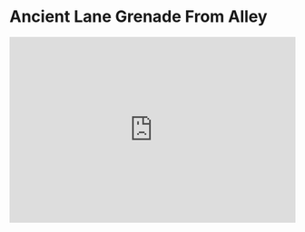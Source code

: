 # Ancient Lane Grenade From Alley
<div style='position:relative; padding-bottom:calc(56.25% + 44px)'><iframe src='https://gfycat.com/ifr/CaringOilyEnglishsetter' frameborder='0' scrolling='no' width='100%' height='100%' style='position:absolute;top:0;left:0;' allowfullscreen></iframe></div>